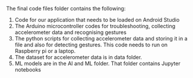 The final code files folder contains the following:
1) Code for our application that needs to be loaded on Android Studio
2) The Arduino microcontroller codes for troubleshooting, collecting accelerometer data and recognising gestures
3) The python scripts for collecting accelerometer data and storing it in a file and also for detecting gestures.
This code needs to run on Raspberry pi or a laptop.
4) The dataset for accelerometer data is in data folder.
5) ML models are in the AI and ML folder. That folder contains Jupyter notebooks

